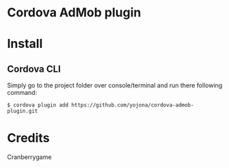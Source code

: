 Cordova AdMob plugin
====================

# Install #

## Cordova CLI ##
Simply go to the project folder over console/terminal and run there following command:

```
$ cordova plugin add https://github.com/yojona/cordova-admob-plugin.git
```

# Credits #
Cranberrygame
